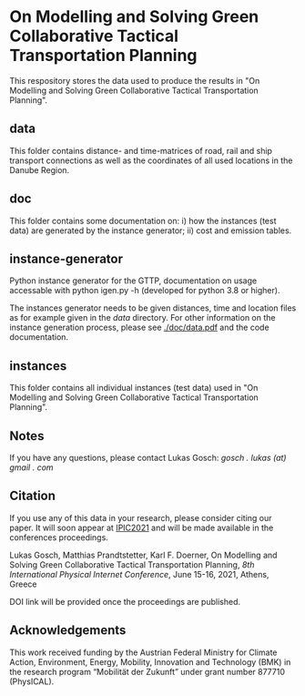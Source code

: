 # On Modelling and Solving Green Collaborative Tactical Transportation Planning
This respository stores the data used to produce the results in "On Modelling and Solving Green Collaborative Tactical Transportation Planning".

## data
This folder contains distance- and time-matrices of road, rail and ship transport connections as well as the coordinates of all used locations in the Danube Region.

## doc
This folder contains some documentation on:
i) how the instances (test data) are generated by the instance generator;
ii) cost and emission tables.

## instance-generator
Python instance generator for the GTTP, documentation on usage accessable with python igen.py -h (developed for python 3.8 or higher).

The instances generator needs to be given distances, time and location files as for example given in the *data* directory. For other information on the instance generation process, please see [./doc/data.pdf](https://raw.githubusercontent.com/saper0/gttp-data/main/doc/data.pdf) and the code documentation.

## instances
This folder contains all individual instances (test data) used in "On Modelling and Solving Green Collaborative Tactical Transportation Planning".

## Notes

If you have any questions, please contact Lukas Gosch: *gosch . lukas (at) gmail . com*

## Citation
If you use any of this data in your research, please consider citing our paper. It will soon appear at [IPIC2021](https://www.pi.events/) and will be made available in the conferences proceedings.

Lukas Gosch, Matthias Prandtstetter, Karl F. Doerner, On Modelling and Solving Green Collaborative Tactical Transportation Planning, *8th International Physical Internet Conference*, June 15-16, 2021, Athens, Greece

DOI link will be provided once the proceedings are published. 

## Acknowledgements
This work received funding by the Austrian Federal Ministry for Climate Action, Environment, Energy, 
Mobility, Innovation and Technology (BMK) in the research program “Mobilität der Zukunft” under grant 
number 877710 (PhysICAL).
